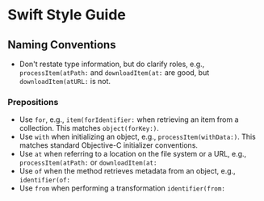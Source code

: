 # Swift Style Guide

## Naming Conventions

* Don't restate type information, but do clarify roles, e.g., `processItem(atPath:` and `downloadItem(at:` are good, but `downloadItem(atURL:` is not.

### Prepositions

* Use `for`, e.g., `item(forIdentifier:` when retrieving an item from a collection. This matches `object(forKey:)`.
* Use `with` when initializing an object, e.g., `processItem(withData:)`. This matches standard Objective-C initializer conventions.
* Use `at` when referring to a location on the file system or a URL, e.g., `processItem(atPath:` or `downloadItem(at:`
* Use `of` when the method retrieves metadata from an object, e.g., `identifier(of:`
* Use `from` when performing a transformation `identifier(from:`
